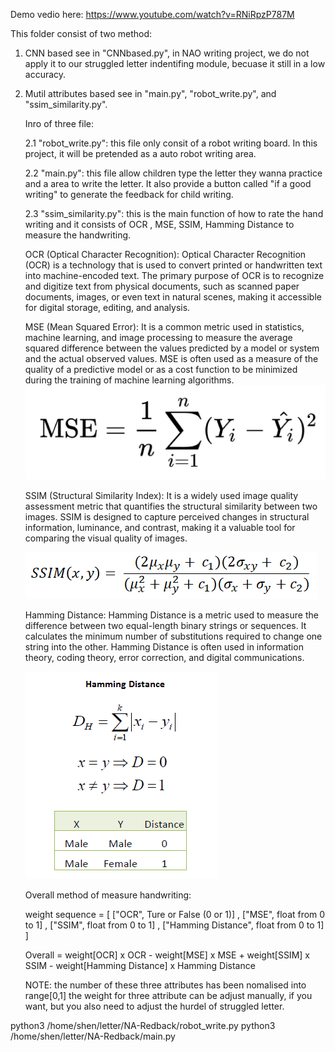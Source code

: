 Demo vedio here: https://www.youtube.com/watch?v=RNiRpzP787M

This folder consist of two method: 

1. CNN based see in "CNNbased.py", in NAO writing project, we do not apply it to our struggled letter indentifing module, becuase it still in a low accuracy.

2. Mutil attributes based see in "main.py", "robot_write.py", and "ssim_similarity.py". 

    Inro of three file:

    2.1  "robot_write.py": this file only consit of a robot writing board. In this project, it will be pretended as a auto robot writing area.

    2.2  "main.py": this file allow children type the letter they wanna practice and a area to write the letter. It also provide a button called "if a good writing" to generate the feedback for child writing.

    2.3  "ssim_similarity.py": this is the main function of how to rate the hand writing and it consists of OCR , MSE, SSIM, Hamming Distance to measure the handwriting. 

   OCR (Optical Character Recognition): 
Optical Character Recognition (OCR) is a technology that is used to convert printed or handwritten text into machine-encoded text. The primary purpose of OCR is to recognize and digitize text from physical documents, such as scanned paper documents, images, or even text in natural scenes, making it accessible for digital storage, editing, and analysis.

   MSE (Mean Squared Error):
It is a common metric used in statistics, machine learning, and image processing to measure the average squared difference between the values predicted by a model or system and the actual observed values. MSE is often used as a measure of the quality of a predictive model or as a cost function to be minimized during the training of machine learning algorithms.
   <img src="./1.png" />

   SSIM (Structural Similarity Index):
It is a widely used image quality assessment metric that quantifies the structural similarity between two images. SSIM is designed to capture perceived changes in structural information, luminance, and contrast, making it a valuable tool for comparing the visual quality of images.

   <img src="./3.jpeg" />

   Hamming Distance:
Hamming Distance is a metric used to measure the difference between two equal-length binary strings or sequences. It calculates the minimum number of substitutions required to change one string into the other. Hamming Distance is often used in information theory, coding theory, error correction, and digital communications.

   <img src="./2.jpeg" />

   Overall method of measure handwriting:
   
   weight sequence = [ ["OCR", Ture or False (0 or 1)] , ["MSE", float from 0 to 1] , ["SSIM", float from 0 to 1] , ["Hamming Distance", float from 0 to 1] ]
   
   Overall = weight[OCR] x OCR - weight[MSE] x MSE + weight[SSIM] x SSIM - weight[Hamming Distance] x Hamming Distance

   NOTE: the number of these three attributes has been nomalised into range[0,1]
         the weight for three attribute can be adjust manually, if you want, but you also need to adjust the hurdel of struggled letter.
            

python3 /home/shen/letter/NA-Redback/robot_write.py
python3 /home/shen/letter/NA-Redback/main.py
